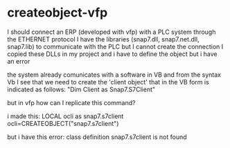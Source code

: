 # createobject-vfp
I should connect an ERP (developed with vfp) with a PLC system through the ETHERNET protocol
I have the libraries (snap7.dll, snap7.net.dll, snap7.lib) to communicate with the PLC but I cannot create the connection
I copied these DLLs in my project and i have to define the object but i have an error

the system already comunicates with a software in VB and from the syntax Vb I see that we need to create the 'client object' that in the VB form is indicated as follows:
"Dim Client as Snap7.S7Client"

but in vfp how can I replicate this command?

i made this:
LOCAL ocli as snap7.s7client
ocli=CREATEOBJECT("snap7.s7client") 

but i have this error:
class definition snap7.s7client is not found
